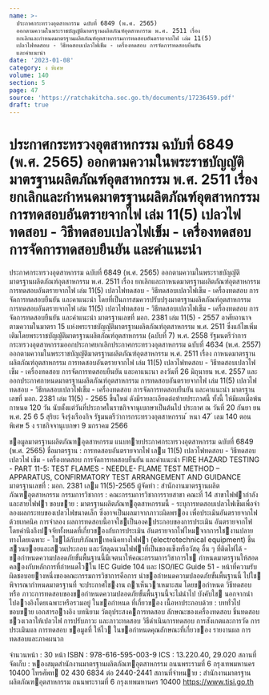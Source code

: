 ```yaml
---
name: >-
  ประกาศกระทรวงอุตสาหกรรม ฉบับที่ 6849 (พ.ศ. 2565)
  ออกตามความในพระราชบัญญัติมาตรฐานผลิตภัณฑ์อุตสาหกรรม พ.ศ. 2511 เรื่อง
  ยกเลิกและกำหนดมาตรฐานผลิตภัณฑ์อุตสาหกรรมการทดสอบอันตรายจากไฟ เล่ม 11(5)
  เปลวไฟทดสอบ - วิธีทดสอบเปลวไฟเข็ม - เครื่องทดสอบ การจัดการทดสอบยืนยัน
  และคำแนะนำ
date: '2023-01-08'
category: ง พิเศษ
volume: 140
section: 5
page: 47
source: 'https://ratchakitcha.soc.go.th/documents/17236459.pdf'
draft: true
---
```


# ประกาศกระทรวงอุตสาหกรรม ฉบับที่ 6849 (พ.ศ. 2565) ออกตามความในพระราชบัญญัติมาตรฐานผลิตภัณฑ์อุตสาหกรรม พ.ศ. 2511 เรื่อง ยกเลิกและกำหนดมาตรฐานผลิตภัณฑ์อุตสาหกรรมการทดสอบอันตรายจากไฟ เล่ม 11(5) เปลวไฟทดสอบ - วิธีทดสอบเปลวไฟเข็ม - เครื่องทดสอบ การจัดการทดสอบยืนยัน และคำแนะนำ

ประกาศกระทรวงอุตสาหกรรม ฉบับที่ 6849 (พ.ศ. 2565) ออกตามความในพระราชบัญญัติมาตรฐานผลิตภัณฑ์อุตสาหกรรม พ.ศ. 2511 เรื่อง ยกเลิกและกาหนดมาตรฐานผลิตภัณฑ์อุตสาหกรรม การทดสอบอันตรายจากไฟ เล่ม 11(5) เปลวไฟทดสอบ - วิธีทดสอบเปลวไฟเข็ม - เครื่องทดสอบ การจัดการทดสอบยืนยัน และคาแนะนำ โดยที่เป็นการสมควรปรับปรุงมาตรฐานผลิตภัณฑ์อุตสาหกรรม การทดสอบอันตรายจากไฟ เล่ม 11(5) เปลวไฟทดสอบ - วิธีทดสอบเปลวไฟเข็ม - เครื่องทดสอบ การจัดการทดสอบยืนยัน และคำแนะนำ มาตรฐานเลขที่ มอก. 2381 เล่ม 11(5) - 2557 อาศัยอานาจตามความในมาตรา 15 แห่งพระราชบัญญัติมาตรฐานผลิตภัณฑ์อุตสาหกรรม พ.ศ. 2511 ซึ่งแก้ไขเพิ่มเติมโดยพระราชบัญญัติมาตรฐานผลิตภัณฑ์อุตสาหกรรม (ฉบับที่ 7) พ.ศ. 2558 รัฐมนตรีว่าการกระทรวงอุตสาหกรรมออกประกาศยกเลิกประกาศกระทรวงอุตสาหกรรม ฉบับที่ 4634 (พ.ศ. 2557) ออกตามความในพระราชบัญญัติมาตรฐานผลิตภัณฑ์อุตสาหกรรม พ.ศ. 2511 เรื่อง กาหนดมาตรฐานผลิตภัณฑ์อุตสาหกรรม การทดสอบอันตรายจากไฟ เล่ม 11(5) เปลวไฟทดสอบ - วิธีทดสอบเปลวไฟเข็ม - เครื่องทดสอบ การจัดการทดสอบยืนยัน และคาแนะนา ลงวันที่ 26 มิถุนายน พ.ศ. 2557 และออกประกาศกาหนดมาตรฐานผลิตภัณฑ์อุตสาหกรรม การทดสอบอันตรายจากไฟ เล่ม 11(5) เปลวไฟทดสอบ - วิธีทดสอบเปลวไฟเข็ม - เครื่องทดสอบ การจัดการทดสอบยืนยัน และคาแนะนำ มาตรฐานเลขที่ มอก. 2381 เล่ม 11(5) - 2565 ขึ้นใหม่ ดังมีรายละเอียดต่อท้ายประกาศนี้ ทั้งนี้ ให้มีผลเมื่อพ้นกาหนด 120 วัน นับตั้งแต่วันที่ประกาศในราชกิจจานุเบกษาเป็นต้นไป ประกาศ ณ วันที่ 20 กันยา ยน พ.ศ. 25 6 5 สุริยะ จึงรุ่งเรืองกิจ รัฐมนตรีว่าการกระทรวงอุตสาหกรรม ้ หนา 47 ่ เลม 140 ตอนพิเศษ 5 ง ราชกิจจานุเบกษา 9 มกราคม 2566

ขอมูลมาตรฐานผลิตภัณฑอุตสาหกรรม แนบทายประกาศกระทรวงอุตสาหกรรม ฉบับที่ 6849 (พ.ศ. 2565) ชื่อมาตรฐาน : การทดสอบอันตรายจากไฟ เลม 11(5) เปลวไฟทดสอบ - วิธีทดสอบเปลวไฟ เข็ม - เครื่องทดสอบ การจัดการทดสอบยืนยัน และคําแนะนํา FIRE HAZARD TESTING - PART 11-5: TEST FLAMES - NEEDLE- FLAME TEST METHOD – APPARATUS, CONFIRMATORY TEST ARRANGEMENT AND GUIDANCE มาตรฐานเลขที่ : มอก. 2381 เลม 11(5)-2565 ผู้จัดทํา : สํานักงานมาตรฐานผลิตภัณฑอุตสาหกรรม กรรมการวิชาการ : คณะกรรมการวิชาการรายสาขา คณะที่ 14 สาขาไฟฟากําลังและสายไฟฟา ขอบขาย : มาตรฐานผลิตภัณฑอุตสาหกรรมนี้ - ระบุการทดสอบเปลวไฟเข็มเพื่อจําลองผลกระทบของเปลวไฟขนาดเล็ก ซึ่งอาจเป็นผลมาจากภาวะผิดพรอง เพื่อประเมินอันตรายจากไฟด้วยเทคนิค การจําลอง ผลการทดสอบนี้อาจใชเป็นองคประกอบของการประเมิน อันตรายจากไฟ โดยคํานึงถึงปจจัยทั้งหมดที่เกี่ยวของกับการประเมิน อันตรายจากไฟไหมจากการใชงานปลายทางโดยเฉพาะ - ใชได้กับบริภัณฑเทคนิคทางไฟฟา (electrotechnical equipment) ชิ้นสวนยอยและสวนประกอบ และวัสดุฉนวนไฟฟาที่เป็นของแข็งหรือวัสดุ อื่น ๆ ที่ติดไฟได้ - ขอกําหนดความปลอดภัยขั้นพื้นฐานนี้มีเจตนาให้คณะกรรมการวิชาการใช กําหนดมาตรฐานให้สอดคลองกับหลักการที่กําหนดไวใน IEC Guide 104 และ ISO/IEC Guide 51 - หน้าที่ความรับผิดชอบอยางหนึ่งของคณะกรรมการวิชาการคือการ นําขอกําหนดความปลอดภัยขั้นพื้นฐานนี้ ไปใช พิจารณากําหนดมาตรฐานที่ จะประกาศใชงาน ถาเห็นวาเหมาะสม โดยขอกําหนด วิธีทดสอบ หรือ ภาวะการทดสอบของขอกําหนดความปลอดภัยขั้นพื้นฐานนี้จะไม่นําไป บังคับใช นอกจากนําไปอางอิงโดยเฉพาะหรือรวมอยู่ ในขอกําหนด ที่เกี่ยวของ เนื้อหาประกอบด้วย : บททั่วไป ขอบขาย เอกสารอางอิง บทนิยาม วัตถุประสงคการทดสอบ ลักษณะของเครื่องทดสอบ ชิ้นทดสอบ ชวงเวลาให้เปลวไฟ การปรับภาวะ และภาวะทดสอบ วิธีดําเนินการทดสอบ การสังเกตและการวัด การประเมินผล การทดสอบ ขอมูลที่ ให้ไว ในขอกําหนดคุณลักษณะที่เกี่ยวของ รายงานผล การทดสอบและภาคผนวก

จํานวนหน้า : 30 หน้า ISBN : 978-616-595-003-9 ICS : 13.220.40, 29.020 สถานที่ จัดเก็บ : หองสมุดสํานักงานมาตรฐานผลิตภัณฑอุตสาหกรรม ถนนพระรามที่ 6 กรุงเทพมหานคร 10400 โทรศัพท 02 430 6834 ต่อ 2440-2441 สถานที่จําหนาย : สํานักงานมาตรฐานผลิตภัณฑอุตสาหกรรม ถนนพระรามที่ 6 กรุงเทพมหานคร 10400 https://www.tisi.go.th

